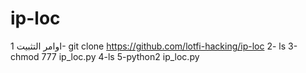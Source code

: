 # ip-loc
اوامر التثبيت
1- git clone https://github.com/lotfi-hacking/ip-loc
2- ls
3-chmod 777 ip_loc.py
4-ls
5-python2 ip_loc.py
